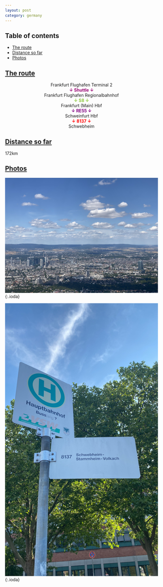 ```yaml
---
layout: post
category: germany
---
```



## Table of contents
- [The route](#the-route)
- [Distance so far](#distance-so-far)
- [Photos](#photos)


## [The route](#the-route)

<center> Frankfurt Flughafen Terminal 2 </center>

<center> <span style="color:#9a0774"> <b> ↓ Shuttle ↓ </b> </span> </center>

<center> Frankfurt Flughafen Regionalbahnhof </center>

<center> <span style="color:#8cc63e "> <b> ↓ S8 ↓ </b> </span> </center>

<center> Frankfurt (Main) Hbf </center>

<center> <span style="color:#820482 "> <b> ↓ RE55 ↓ </b> </span> </center>

<center> Schweinfurt Hbf </center>

<center> <span style="color:red "> <b> ↓ 8137 ↓ </b> </span> </center>

<center> Schwebheim </center>

## [Distance so far](#distance-so-far)

172km

## [Photos](#photos)

![theme logo](pictures/frankfurt_arrival.JPG){:.ioda}

![theme logo](pictures/schweinfurt_bus_stop.jpg){:.ioda}





